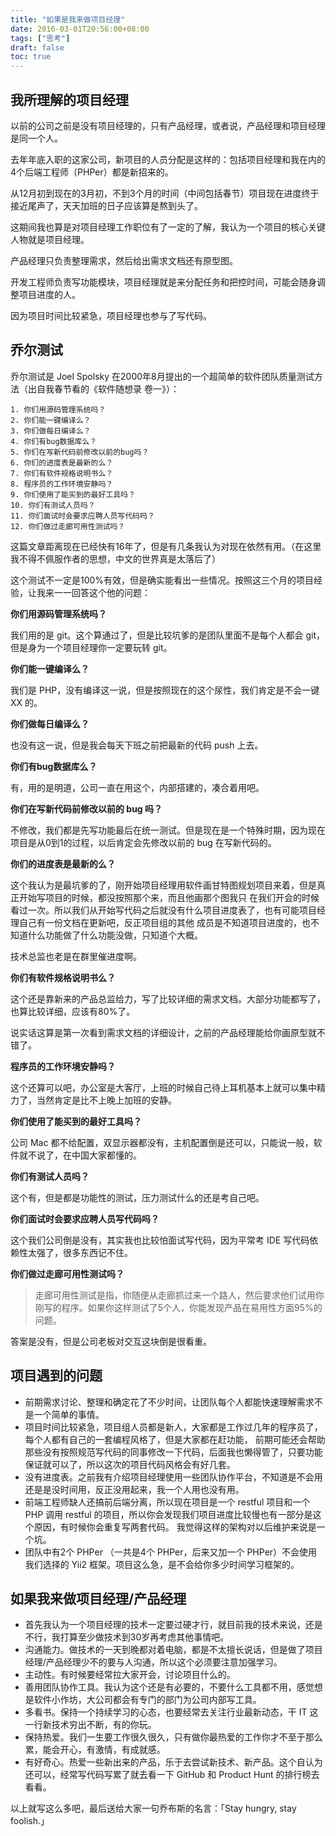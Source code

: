 ```yaml
---
title: "如果是我来做项目经理"
date: 2016-03-01T20:56:00+08:00
tags: ["思考"] 
draft: false
toc: true
---
```

## 我所理解的项目经理

以前的公司之前是没有项目经理的，只有产品经理，或者说，产品经理和项目经理是同一个人。

去年年底入职的这家公司，新项目的人员分配是这样的：包括项目经理和我在内的4个后端工程师（PHPer）都是新招来的。

从12月初到现在的3月初，不到3个月的时间（中间包括春节）项目现在进度终于接近尾声了，天天加班的日子应该算是熬到头了。

这期间我也算是对项目经理工作职位有了一定的了解，我认为一个项目的核心关键人物就是项目经理。

产品经理只负责整理需求，然后给出需求文档还有原型图。

开发工程师负责写功能模块，项目经理就是来分配任务和把控时间，可能会随身调整项目进度的人。

因为项目时间比较紧急，项目经理也参与了写代码。

<!--more-->

## 乔尔测试

乔尔测试是 Joel Spolsky 在2000年8月提出的一个超简单的软件团队质量测试方法（出自我春节看的《软件随想录 卷一》）：

```
1. 你们用源码管理系统吗？
2. 你们能一键编译么？
3. 你们做每日编译么？
4. 你们有bug数据库么？
5. 你们在写新代码前修改以前的bug吗？
6. 你们的进度表是最新的么？
7. 你们有软件规格说明书么？
8. 程序员的工作环境安静吗？
9. 你们使用了能买到的最好工具吗？
10. 你们有测试人员吗？
11. 你们面试时会要求应聘人员写代码吗？
12. 你们做过走廊可用性测试吗？
```

这篇文章距离现在已经快有16年了，但是有几条我认为对现在依然有用。（在这里我不得不佩服作者的思想，中文的世界真是太落后了）

这个测试不一定是100%有效，但是确实能看出一些情况。按照这三个月的项目经验，让我来一一回答这个他的问题：

**你们用源码管理系统吗？**

我们用的是 git。这个算通过了，但是比较坑爹的是团队里面不是每个人都会 git，但是身为一个项目经理你一定要玩转 git。

**你们能一键编译么？**

我们是 PHP，没有编译这一说，但是按照现在的这个尿性，我们肯定是不会一键 XX 的。

**你们做每日编译么？**

也没有这一说，但是我会每天下班之前把最新的代码 push 上去。

**你们有bug数据库么？**

有，用的是明道，公司一直在用这个，内部搭建的，凑合着用吧。

**你们在写新代码前修改以前的 bug 吗？**

不修改，我们都是先写功能最后在统一测试。但是现在是一个特殊时期，因为现在项目是从0到1的过程，以后肯定会先修改以前的 bug 在写新代码的。

**你们的进度表是最新的么？**

这个我认为是最坑爹的了，刚开始项目经理用软件画甘特图规划项目来着，但是真正开始写项目的时候，都没按照那个来，而且他画那个图我只
在我们开会的时候看过一次。所以我们从开始写代码之后就没有什么项目进度表了，也有可能项目经理自己有一份文档在更新吧，反正项目组的其他
成员是不知道项目进度的，也不知道什么功能做了什么功能没做，只知道个大概。

技术总监也老是在群里催进度啊。

**你们有软件规格说明书么？**

这个还是靠新来的产品总监给力，写了比较详细的需求文档。大部分功能都写了，也算比较详细，应该有80%了。

说实话这算是第一次看到需求文档的详细设计，之前的产品经理能给你画原型就不错了。

**程序员的工作环境安静吗？**

这个还算可以吧，办公室是大客厅，上班的时候自己待上耳机基本上就可以集中精力了，当然肯定是比不上晚上加班的安静。

**你们使用了能买到的最好工具吗？**

公司 Mac 都不给配置，双显示器都没有，主机配置倒是还可以，只能说一般，软件就不说了，在中国大家都懂的。

**你们有测试人员吗？**

这个有，但是都是功能性的测试，压力测试什么的还是考自己吧。

**你们面试时会要求应聘人员写代码吗？**

这个我们公司倒是没有，其实我也比较怕面试写代码，因为平常考 IDE 写代码依赖性太强了，很多东西记不住。

**你们做过走廊可用性测试吗？**

> 走廊可用性测试是指，你随便从走廊抓过来一个路人，然后要求他们试用你刚写的程序。如果你这样测试了5个人，你能发现产品在易用性方面95%的问题。

答案是没有，但是公司老板对交互这块倒是很看重。

## 项目遇到的问题

- 前期需求讨论、整理和确定花了不少时间，让团队每个人都能快速理解需求不是一个简单的事情。
- 项目时间比较紧急，项目组人员都是新人，大家都是工作过几年的程序员了，每个人都有自己的一套编程风格了，但是大家都在赶功能，
前期可能还会帮助那些没有按照规范写代码的同事修改一下代码，后面我也懒得管了，只要功能保证就可以了，所以这次的项目代码风格会有好几套。
- 没有进度表。之前我有介绍项目经理使用一些团队协作平台，不知道是不会用还是是没时间用，反正没用起来，我一个人用也没有用。
- 前端工程师缺人还搞前后端分离，所以现在项目是一个 restful 项目和一个 PHP 调用 restful 的项目，所以你会发现我们项目进度比较慢也有一部分是这个原因，有时候你会重复写两套代码。
我觉得这样的架构对以后维护来说是一个坑。
- 团队中有2个 PHPer （一共是4个 PHPer，后来又加一个 PHPer）不会使用我们选择的 Yii2 框架。项目这么急，是不会给你多少时间学习框架的。

## 如果我来做项目经理/产品经理

- 首先我认为一个项目经理的技术一定要过硬才行，就目前我的技术来说，还是不行，我打算至少做技术到30岁再考虑其他事情吧。
- 沟通能力。做技术的一天到晚都对着电脑，都是不太擅长说话，但是做了项目经理/产品经理少不的要与人沟通，所以这个必须要注意加强学习。
- 主动性。有时候要经常拉大家开会，讨论项目什么的。
- 善用团队协作工具。我认为这个还是有必要的，不要什么工具都不用，感觉想是软件小作坊，大公司都会有专门的部门为公司内部写工具。
- 多看书。保持一个持续学习的心态，也要经常去关注行业最新动态，干 IT 这一行新技术穷出不断，有的你玩。
- 保持热爱。我们一生要工作很久很久，只有做你最热爱的工作你才不至于那么累，能会开心，有激情，有成就感。
- 有好奇心。热爱一些新出来的产品，乐于去尝试新技术、新产品。这个自认为还可以，经常写代码写累了就去看一下 GitHub 和 Product Hunt 的排行榜去看看。

以上就写这么多吧，最后送给大家一句乔布斯的名言：「Stay hungry, stay foolish.」
